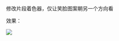 修改片段着色器，仅让笑脸图案朝另一个方向看



效果：

![](https://github.com/Kevincyc99/Images-Store/raw/main/LearnOpenGL/Results/13_Exercise3_1.png)
